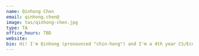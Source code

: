 ```yaml
---
name: Qinhong Chen
email: qinhong.chen@
image: tas/qinhong-chen.jpg
type: TA
office_hours: TBD
website:
bio: Hi! I'm Qinhong (pronounced "chin-hong") and I'm a 4th year CS/Econ major from Diamond Bar, CA. This is my fourth semester teaching CS 70, and I'm excited to meet you all this semester!
---
```

